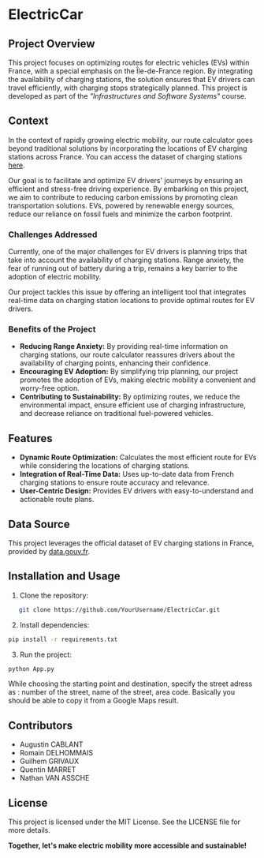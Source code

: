 # ElectricCar

## Project Overview
This project focuses on optimizing routes for electric vehicles (EVs) within France, with a special emphasis on the Île-de-France region. By integrating the availability of charging stations, the solution ensures that EV drivers can travel efficiently, with charging stops strategically planned. This project is developed as part of the *"Infrastructures and Software Systems"* course.

## Context
In the context of rapidly growing electric mobility, our route calculator goes beyond traditional solutions by incorporating the locations of EV charging stations across France. You can access the dataset of charging stations [here](https://www.data.gouv.fr/fr/datasets/bornes-de-recharge-pour-vehicules-electriques-3/). 

Our goal is to facilitate and optimize EV drivers' journeys by ensuring an efficient and stress-free driving experience. By embarking on this project, we aim to contribute to reducing carbon emissions by promoting clean transportation solutions. EVs, powered by renewable energy sources, reduce our reliance on fossil fuels and minimize the carbon footprint.

### Challenges Addressed
Currently, one of the major challenges for EV drivers is planning trips that take into account the availability of charging stations. Range anxiety, the fear of running out of battery during a trip, remains a key barrier to the adoption of electric mobility. 

Our project tackles this issue by offering an intelligent tool that integrates real-time data on charging station locations to provide optimal routes for EV drivers.

### Benefits of the Project
- **Reducing Range Anxiety:** By providing real-time information on charging stations, our route calculator reassures drivers about the availability of charging points, enhancing their confidence.
- **Encouraging EV Adoption:** By simplifying trip planning, our project promotes the adoption of EVs, making electric mobility a convenient and worry-free option.
- **Contributing to Sustainability:** By optimizing routes, we reduce the environmental impact, ensure efficient use of charging infrastructure, and decrease reliance on traditional fuel-powered vehicles.

## Features
- **Dynamic Route Optimization:** Calculates the most efficient route for EVs while considering the locations of charging stations.
- **Integration of Real-Time Data:** Uses up-to-date data from French charging stations to ensure route accuracy and relevance.
- **User-Centric Design:** Provides EV drivers with easy-to-understand and actionable route plans.

## Data Source
This project leverages the official dataset of EV charging stations in France, provided by [data.gouv.fr](https://www.data.gouv.fr/fr/datasets/bornes-de-recharge-pour-vehicules-electriques-3/). 

## Installation and Usage
1. Clone the repository:
```bash
   git clone https://github.com/YourUsername/ElectricCar.git
```
2. Install dependencies: 
```bash
pip install -r requirements.txt
```
3. Run the project:
```bash
python App.py
```
While choosing the starting point and destination, specify the street adress as : number of the street, name of the street, area code.
Basically you should be able to copy it from a Google Maps result.

## Contributors
- Augustin CABLANT
- Romain DELHOMMAIS
- Guilhem GRIVAUX
- Quentin MARRET
- Nathan VAN ASSCHE


## License
This project is licensed under the MIT License. See the LICENSE file for more details.


**Together, let's make electric mobility more accessible and sustainable!** 
